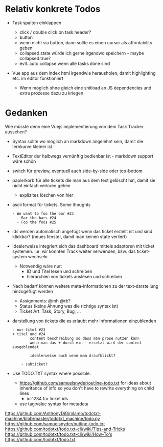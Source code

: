# Relativ konkrete Todos

* Task spalten einklappen
  * click / double click on task header?
  * button
  * wenn nicht via button, dann sollte es einen cursor als affordability geben
  * collapsed state würde ich gerne irgendwo speichern - maybe collapsed:true?
  * evtl. auto collapse wenn alle tasks done sind

* Vue app aus dem index html irgendwie herausholen, damit highlighting etc. im editor funktioniert
  * Wenn möglich ohne gleich eine shitload an JS dependencies und extra prozesse dazu zu kriegen

# Gedanken

Wie müsste denn eine Vuejs implementierung von dem Task Tracker aussehen?

* Syntax sollte wo möglich an markdown angelehnt sein, damit die lernkurve kleiner ist
* TextEditor der halbwegs vernünftig bedienbar ist - markdown support wäre schön
* switch für preview, eventuell auch side-by-side oder top-bottom
* papierkorb für alle tickets die man aus dem text gelöscht hat, damit sie nicht einfach verloren gehen
  * explizites löschen von hier
* ascii format für tickets. Some thoughts

      - We want to foo the bar #23
        - Bar the bars #24
        - Foo the foos #25

* ids werden automatisch angefügt wenn das ticket erstellt ist und sind klickbar? (neues fenster, damit man keinen state verliert)
* Idealerweise integriert sich das dashboard mittels adaptoren mit ticket systemen. I.e. wir könnten Track weiter verwenden, bzw. das ticket-system wechseln.
  * Notwendig wäre nur:
    * ID und Titel lesen und schreiben
    * hierarchien von tickets auslesen und schreiben
* Nach bedarf können weitere meta-informationen zu der text-darstellung hinzugefügt werden
  * Assignments: @mh @rb?
  * Status (keine Ahnung was die richtige syntax ist)
  * Ticket Art: Task, Story, Bug, …

* darstellung von tickets die es erlaubt mehr informationen einzublenden

      - nur titel #23
      + titel und #24
              content beschreibung so dass man prose nutzen kann
              wenn man das + durch ein - ersetzt wird der content ausgeblendet
              
              idealerweise auch wenn man draufklickt?
              
          - subticket?

* Use TODO.TXT syntax where possible.
    * https://github.com/samuelsnyder/outline-todo.txt for ideas about inheritance of info so you don't have to rewrite everything on child lines
        * id:1234 for ticket ids
    * use tag:value syntax for metadata


https://github.com/AnthonyDiGirolamo/todotxt-machine/blob/master/todotxt_machine/todo.py
https://github.com/samuelsnyder/outline-todo.txt
https://github.com/todotxt/todo.txt-cli/wiki/Tips-and-Tricks
https://github.com/todotxt/todo.txt-cli/wiki/How-To's
https://github.com/todotxt/todo.txt
